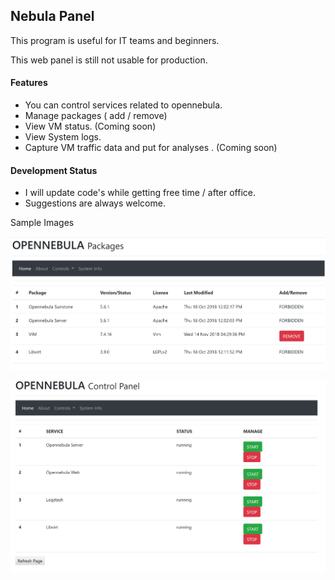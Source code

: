 ## Nebula Panel

This program is useful for IT teams and beginners.

This web panel is still not usable for production.

#### Features
* You can control services related to opennebula.
* Manage packages ( add / remove)
* View VM status. (Coming soon)
* View System logs.
* Capture VM traffic data and put for analyses . (Coming soon)

#### Development Status
* I will update code's while getting free time / after office.
* Suggestions are always welcome.

 
 

Sample Images

![alt text](https://github.com/prewall/nebulapanel/blob/master/img/prewall1.PNG)

![alt text](https://github.com/prewall/nebulapanel/blob/master/img/prewall2.PNG)
